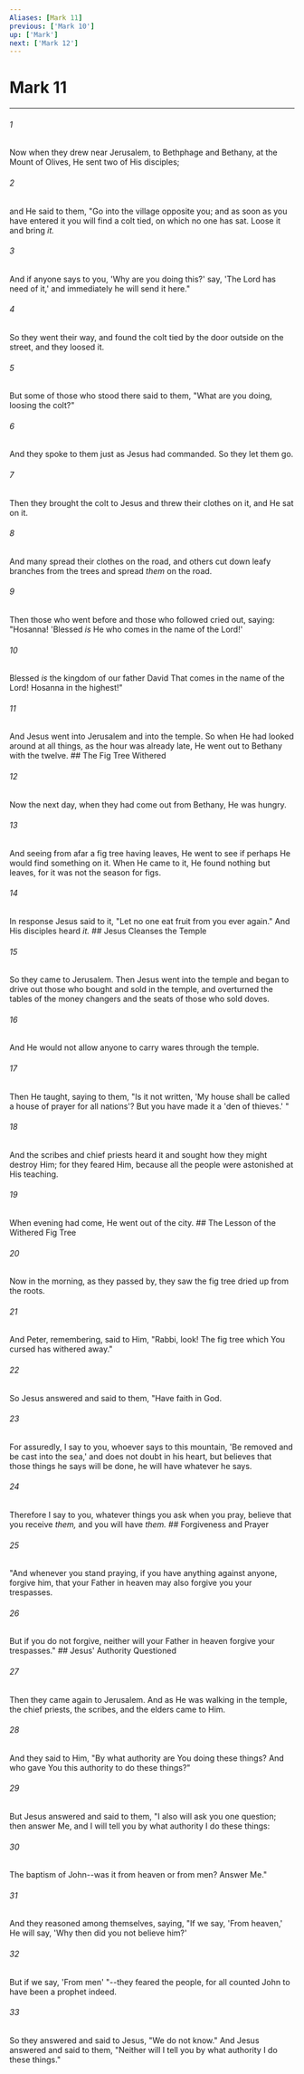 ```yaml
---
Aliases: [Mark 11]
previous: ['Mark 10']
up: ['Mark']
next: ['Mark 12']
---
```

# Mark 11

***


###### 1 
Now when they drew near Jerusalem, to Bethphage and Bethany, at the Mount of Olives, He sent two of His disciples; 

###### 2 
and He said to them, "Go into the village opposite you; and as soon as you have entered it you will find a colt tied, on which no one has sat. Loose it and bring _it._ 

###### 3 
And if anyone says to you, 'Why are you doing this?' say, 'The Lord has need of it,' and immediately he will send it here." 

###### 4 
So they went their way, and found the colt tied by the door outside on the street, and they loosed it. 

###### 5 
But some of those who stood there said to them, "What are you doing, loosing the colt?" 

###### 6 
And they spoke to them just as Jesus had commanded. So they let them go. 

###### 7 
Then they brought the colt to Jesus and threw their clothes on it, and He sat on it. 

###### 8 
And many spread their clothes on the road, and others cut down leafy branches from the trees and spread _them_ on the road. 

###### 9 
Then those who went before and those who followed cried out, saying: "Hosanna! 'Blessed _is_ He who comes in the name of the Lord!' 

###### 10 
Blessed _is_ the kingdom of our father David That comes in the name of the Lord! Hosanna in the highest!" 

###### 11 
And Jesus went into Jerusalem and into the temple. So when He had looked around at all things, as the hour was already late, He went out to Bethany with the twelve. ## The Fig Tree Withered 

###### 12 
Now the next day, when they had come out from Bethany, He was hungry. 

###### 13 
And seeing from afar a fig tree having leaves, He went to see if perhaps He would find something on it. When He came to it, He found nothing but leaves, for it was not the season for figs. 

###### 14 
In response Jesus said to it, "Let no one eat fruit from you ever again." And His disciples heard _it._ ## Jesus Cleanses the Temple 

###### 15 
So they came to Jerusalem. Then Jesus went into the temple and began to drive out those who bought and sold in the temple, and overturned the tables of the money changers and the seats of those who sold doves. 

###### 16 
And He would not allow anyone to carry wares through the temple. 

###### 17 
Then He taught, saying to them, "Is it not written, 'My house shall be called a house of prayer for all nations'? But you have made it a 'den of thieves.' " 

###### 18 
And the scribes and chief priests heard it and sought how they might destroy Him; for they feared Him, because all the people were astonished at His teaching. 

###### 19 
When evening had come, He went out of the city. ## The Lesson of the Withered Fig Tree 

###### 20 
Now in the morning, as they passed by, they saw the fig tree dried up from the roots. 

###### 21 
And Peter, remembering, said to Him, "Rabbi, look! The fig tree which You cursed has withered away." 

###### 22 
So Jesus answered and said to them, "Have faith in God. 

###### 23 
For assuredly, I say to you, whoever says to this mountain, 'Be removed and be cast into the sea,' and does not doubt in his heart, but believes that those things he says will be done, he will have whatever he says. 

###### 24 
Therefore I say to you, whatever things you ask when you pray, believe that you receive _them,_ and you will have _them._ ## Forgiveness and Prayer 

###### 25 
"And whenever you stand praying, if you have anything against anyone, forgive him, that your Father in heaven may also forgive you your trespasses. 

###### 26 
But if you do not forgive, neither will your Father in heaven forgive your trespasses." ## Jesus' Authority Questioned 

###### 27 
Then they came again to Jerusalem. And as He was walking in the temple, the chief priests, the scribes, and the elders came to Him. 

###### 28 
And they said to Him, "By what authority are You doing these things? And who gave You this authority to do these things?" 

###### 29 
But Jesus answered and said to them, "I also will ask you one question; then answer Me, and I will tell you by what authority I do these things: 

###### 30 
The baptism of John--was it from heaven or from men? Answer Me." 

###### 31 
And they reasoned among themselves, saying, "If we say, 'From heaven,' He will say, 'Why then did you not believe him?' 

###### 32 
But if we say, 'From men' "--they feared the people, for all counted John to have been a prophet indeed. 

###### 33 
So they answered and said to Jesus, "We do not know." And Jesus answered and said to them, "Neither will I tell you by what authority I do these things."
